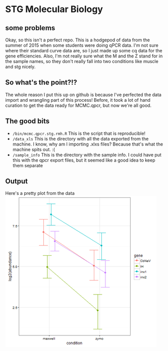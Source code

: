 # STG Molecular Biology

## some problems
Okay, so this isn't a perfect repo. This is a hodgepod of data from the summer of 2015 when some students were doing qPCR data.
I'm not sure where their standard curve data are, so I just made up some cq data for the gene efficiencies. 
Also, I'm not really sure what the M and the Z stand for in the sample names, so they don't really fall into two conditions like muscle and stg nicely.

## So what's the point?!?
The whole reason I put this up on github is because I've perfected the data import and wrangling part of this process! Before, it took a lot of hand curation to get the data ready for MCMC.qpcr, but now we're all good.

## The good bits
- `/bin/mcmc.qpcr.stg.rmh.R` This is the script that is reproducible!
- `/data_xls` This is the directory with all the data exported from the machine. I know, why am I importing .xlxs files? Because that's what the machine spits out. :(
- `/sample_info` This is the directory with the sample info. I could have put this with the qpcr export files, but it seemed like a good idea to keep them separate

## Output
Here's a pretty plot from the data
![Plot](results/HPDsummary.png) 
